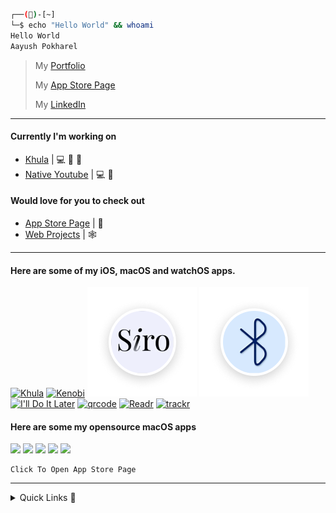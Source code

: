 ```bash
┌──()-[~]
└─$ echo "Hello World" && whoami
Hello World
Aayush Pokharel
```

> My [Portfolio](https://aayush9029.github.io/FinalWebpage/)
>
> My [App Store Page](https://apps.apple.com/ca/developer/aayush-pokharel/id1532440924)
>
> My  [LinkedIn](https://www.linkedin.com/in/aayush-p-616b6b16a/)

---

#### Currently I'm working on
- [Khula](https://aayush9029.github.io/Khula-Site/?app) |  💻 📲 
- [Native Youtube](https://github.com/Aayush9029/Native-Youtube) | 💻 


#### Would love for you to check out
- [App Store Page](https://apps.apple.com/us/developer/aayush-pokharel/id1532440924) | 
- [Web Projects](https://aayush9029.github.io/FinalWebpage/pages/projects.html) | 🕸

---

#### Here are some of my iOS, macOS and watchOS apps.


[![Khula](https://user-images.githubusercontent.com/43297314/148856891-ca5cd502-3c87-4214-b1a9-95671d1de1bc.png)](https://aayush9029.github.io/Khula-Site/) [![Kenobi](https://user-images.githubusercontent.com/43297314/141732845-039b96d6-d7d9-4a15-943f-4f276810c870.png)](https://aayush9029.github.io/KenobiSite/index.html) [![Siro](https://raw.githubusercontent.com/Aayush9029/Aayush9029/main/img/siro.png)](https://apps.apple.com/ca/app/siro-laugh-a-little/id1546323239) [![Scanr](https://raw.githubusercontent.com/Aayush9029/Aayush9029/main/img/btscan.png)](https://apps.apple.com/ca/app/scanr-bluetooth-scanner/id1546690342) [![I'll Do It Later](https://user-images.githubusercontent.com/43297314/141733251-d8dce04a-d1ae-486f-9f98-24ee73cb249f.png)](https://aayush9029.github.io/IDL-SITE/) [![qrcode](https://user-images.githubusercontent.com/43297314/118573791-38e99c00-b751-11eb-8fe1-c6724812afb8.png)](https://apps.apple.com/ca/app/qrtool-bar-code-scanner/id1566802831) [![Readr](https://user-images.githubusercontent.com/43297314/141733289-68db0a13-f693-410e-9113-69c73b07e398.png)](https://aayush9029.github.io/ReadrSite/) [![trackr](https://user-images.githubusercontent.com/43297314/118573798-3be48c80-b751-11eb-8004-faa8d89f00c7.png)](https://apps.apple.com/ca/app/trackr-track-your-expenses/id1566492249)




#### Here are some my opensource macOS apps 
[<img src="https://user-images.githubusercontent.com/43297314/159823184-803d858c-aa70-49c2-ab14-5d2b8f686b16.png" width="100"/>](https://github.com/Aayush9029/Medo) [<img src="https://user-images.githubusercontent.com/43297314/145142430-6a706978-2479-441b-9849-934479de14c4.png" width="100"/>](https://github.com/Aayush9029/NativeYoutube) [<img src="https://user-images.githubusercontent.com/43297314/145142428-018cc2f5-fd9c-43a8-81e5-61409ca3624c.png" width="100"/>](https://github.com/Aayush9029/NativeTwitch) [<img src="https://user-images.githubusercontent.com/43297314/145140931-5c8c5227-5b3a-46f3-94bf-c89e32291d01.png" width="100"/>](https://github.com/Aayush9029/NativeEmote) [<img src="https://user-images.githubusercontent.com/43297314/145142431-d85bac80-bcfc-4f6b-8e0e-e01f10446553.png" width="100"/>](https://github.com/Aayush9029/NativeChat)


```python3
Click To Open App Store Page
```

----


<details>
  <summary>Quick Links 🔗</summary>
  <details>
  <summary>pypi 🐍</summary>

  [PiP Packages](https://pypi.org/project/morse3/)
  </details>

  <details>
  <summary>MY Public Key 🔐</summary>

  [a29_ed25519.pub](https://gist.githubusercontent.com/Aayush9029/8ded88f3419c5328fb7b7ea189504885/raw/8f5aef483315c0475bbf2f7f7849c11069039cef/a29_ed25519.pub)

  </details>
  
  <summary>Discord Account</summary>

```js
Discord aahhyoushh#2845
```

  </details>
</details>





